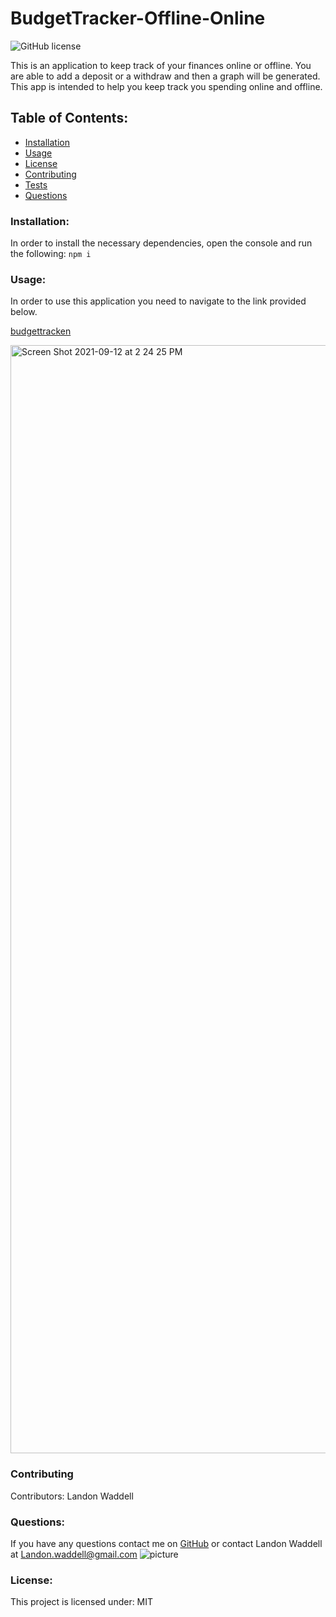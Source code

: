 # BudgetTracker-Offline-Online
![GitHub license](https://img.shields.io/github/license/Naereen/StrapDown.js.svg)


This is an application to keep track of your finances online or offline. You are able to add a deposit or a withdraw and then a graph will be generated. This app is intended to help you keep track you spending online and offline. 
## Table of Contents:
* [Installation](#installation)
* [Usage](#usage)
* [License](#license)
* [Contributing](#contributing)
* [Tests](#tests)
* [Questions](#questions)
### Installation:
In order to install the necessary dependencies, open the console and run the following:
```npm i```
### Usage:
In order to use this application you need to navigate to the link provided below.


[budgettracken](https://budgettracken.herokuapp.com/)


<img width="1773" alt="Screen Shot 2021-09-12 at 2 24 25 PM" src="https://user-images.githubusercontent.com/80728975/133001785-8514e600-defb-41e8-8425-1cd9f26d01b5.png">

### Contributing
Contributors: Landon Waddell

### Questions:
If you have any questions contact me on [GitHub](https://github.com/Landon0615) or contact 
Landon Waddell at Landon.waddell@gmail.com
![picture](https://github.com/Landon0615.png?size=80)

### License:
This project is licensed under:
MIT
